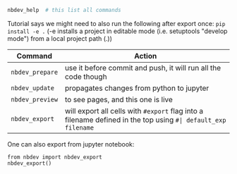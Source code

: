 ```zsh
nbdev_help  # this list all commands 
```

Tutorial says we might need to also run the following after export once: `pip install -e .`
 (-e installs a project in editable mode (i.e. setuptools "develop mode") from a local project path (.))

| Command | Action | 
| - | - |
| `nbdev_prepare` | use it before commit and push, it will run all the code though | 
| `nbdev_update` | propagates changes from python to jupyter | 
| `nbdev_preview` | to see pages, and this one is live | 
| `nbdev_export` | will export all cells with `#export` flag into a filename defined in the top using <code>#&vert; default_exp filename</code> |

One can also export from jupyter notebook:

``` jupyter
from nbdev import nbdev_export
nbdev_export()
```
